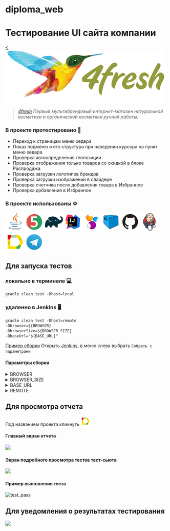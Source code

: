 # diploma_web

# Тестирование UI сайта компании
[<<img src="image/4fresh_logo.png">](https://4fresh.ru/)

>*[4fresh](https://4fresh.ru/about/why/) Первый мультибрендовый интернет-магазин натуральной косметики и органической косметики ручной работы.* 

### В проекте протестировано :mag_right:
* Переход к страницам меню хедера
* Показ подменю и его структура при наведении курсора на пункт меню хедера
* Проверка автоопределения геопозиции
* Проверка отображения только товаров со скидкой в блоке Распродажа
* Проверка загрузки логотипов брендов
* Проверка загрузки изображений в слайдере
* Проверка счетчика после добавления товара в Избранное
* Проверка добавления в Избранное 

### В проекте использованы :gear:
<img src="image/Java.svg" width="60"><img src="image/JUnit5.svg" width="60"><img src="image/Gradle.svg" width="60"><img src="image/Intelij_IDEA.svg" width="60"><img src="image/Selenide.svg" width="60"><img src="image/Selenoid.svg" width="60"><img src="image/GitHub.svg" width="60"><img src="image/Jenkins.svg" width="60"><img src="image/Allure_Report.svg" width="60"><img src="image/Telegram.svg" width="60">

## Для запуска тестов
### локально в терминале :computer:
```
gradle clean test -Dhost=local
```
### удаленно в Jenkins :desktop_computer:
```
gradle clean test -Dhost=remote
-Dbrowser=${BROWSER}
-DbrowserSize=${BROWSER_SIZE}
-DbaseUrl="${BASE_URL}"
```
[Пример сборки](https://jenkins.autotests.cloud/job/012-sesterca-u13_employee_naumen_website/13/)
Открыть [Jenkins](https://jenkins.autotests.cloud/job/012-sesterca-u13_employee_naumen_website), в меню слева выбрать ```Собрать с параметрами```
#### Параметры сборки
<details><summary>BROWSER</summary><p>Браузер, в котором будут выполняться тесты (по умолчанию <strong>Chrome</strong>)</p></details> 
<details><summary>BROWSER_SIZE</summary><p>Размер окна браузера (по умолчанию <strong>1920х1080</strong>)</p></details>
<details><summary>BASE_URL</summary><p>Адрес тестового окружения (по умолчанию <strong>https://www.naumen.ru/</strong>)</p></details>
<details><summary>REMOTE</summary><p>Адрес удаленного сервера, на котором будут запускаться тесты (по умолчанию <strong>selenoid.autotests.cloud</strong>)</p></details>

## Для просмотра отчета
Под названием проекта кликнуть [<img src="image/Allure_Report.svg" width="30">](https://jenkins.autotests.cloud/job/012-sesterca-u13_employee_naumen_website/allure/)
#### Главный экран отчета
<img src="image/allure trend.jpg">

#### Экран подробного просмотра тестов тест-сьюта
<img src="image/allure tests.jpg">

#### Пример выполнения теста
![test_pass](https://user-images.githubusercontent.com/71780020/173231412-7821c04d-3a8f-4513-bd02-c8eaa5179f64.gif)

## Для уведомления о результатах тестирования
<img src="image/telegram report.jpg">
